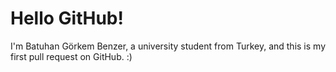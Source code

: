 # Hello GitHub!

I'm Batuhan Görkem Benzer, a university student from Turkey, and this is my first pull request on GitHub. :)
